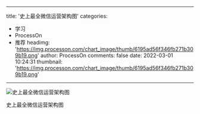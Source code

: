 
---
title: '史上最全微信运营架构图'
categories: 
 - 学习
 - ProcessOn
 - 推荐
headimg: 'https://img.processon.com/chart_image/thumb/6195ad56f346fb271b309b19.png'
author: ProcessOn
comments: false
date: 2022-03-01 10:24:31
thumbnail: 'https://img.processon.com/chart_image/thumb/6195ad56f346fb271b309b19.png'
---

<div>   
<img class="thumb" alt="史上最全微信运营架构图" src="https://img.processon.com/chart_image/thumb/6195ad56f346fb271b309b19.png" referrerpolicy="no-referrer">
<p>史上最全微信运营架构图</p>  
</div>
            
